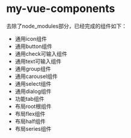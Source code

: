 # my-vue-components

去除了node_modules部分，已经完成的组件如下：

+  通用icon组件
+  通用button组件
+  通用check可输入组件
+  通用text可输入组件
+  通用group组件
+  通用carousel组件
+  通用select组件
+  通用dialog组件
+  功能tab组件
+  布局root根组件
+  布局flex组件
+  布局half组件
+  布局series组件
